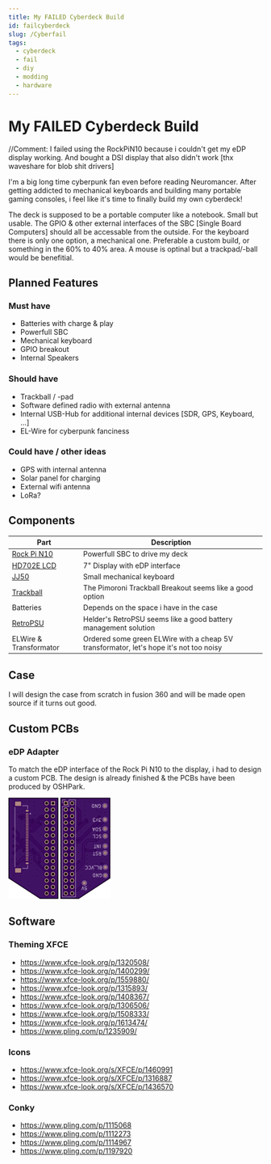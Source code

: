 ```yaml
---
title: My FAILED Cyberdeck Build
id: failcyberdeck
slug: /Cyberfail
tags:
  - cyberdeck
  - fail
  - diy 
  - modding
  - hardware
---
```

# My FAILED Cyberdeck Build

//Comment: I failed using the RockPiN10 because i couldn't get my eDP display working. And bought a DSI display that also didn't work [thx waveshare for blob shit drivers]

I'm a big long time cyberpunk fan even before reading Neuromancer. After getting addicted to mechanical keyboards and building many portable gaming consoles, i feel like it's time to finally build my own cyberdeck!

The deck is supposed to be a portable computer like a notebook. Small but usable. The GPIO & other external interfaces of the SBC [Single Board Computers] should all be accessable from the outside. For the keyboard there is only one option, a mechanical one. Preferable a custom build, or something in the 60% to 40% area. A mouse is optinal but a trackpad/-ball would be benefitial.


## Planned Features

### Must have

 - Batteries with charge & play
 - Powerfull SBC
 - Mechanical keyboard
 - GPIO breakout
 - Internal Speakers


### Should have

 - Trackball / -pad
 - Software defined radio with external antenna
 - Internal USB-Hub for additional internal devices [SDR, GPS, Keyboard, ...]
 - EL-Wire for cyberpunk fanciness


### Could have / other ideas

 - GPS with internal antenna
 - Solar panel for charging
 - External wifi antenna
 - LoRa?



## Components

|    Part     |          Description           |
|-------------|--------------------------------|
| [Rock Pi N10](https://wiki.radxa.com/RockpiN10) | Powerfull SBC to drive my deck |
| [HD702E LCD](https://www.friendlyarm.com/index.php?route=product/product&product_id=230)  | 7" Display with eDP interface |
| [JJ50](https://kprepublic.com/products/jj50-50-custom-keyboard-pcb-similar-with-preonic)  | Small mechanical keyboard |
| [Trackball](https://shop.pimoroni.com/products/trackball-breakout) | The Pimoroni Trackball Breakout seems like a good option |
| Batteries   | Depends on the space i have in the case |
| [RetroPSU](https://www.heldergametech.com/shop/gameboy-zero/retropsu/) | Helder's RetroPSU seems like a good battery management solution |
| ELWire & Transformator | Ordered some green ELWire with a cheap 5V transformator, let's hope it's not too noisy |



## Case 

I will design the case from scratch in fusion 360 and will be made open source if it turns out good.



## Custom PCBs

### eDP Adapter

To match the eDP interface of the Rock Pi N10 to the display, i had to design a custom PCB. The design is already finished & the PCBs have been produced by OSHPark.

![PCB-Front](assets/cyberdeck/edp-adapter-pcb-front.png)
![PCB-Back](assets/cyberdeck/edp-adapter-pcb-back.png)


## Software

### Theming XFCE

- https://www.xfce-look.org/p/1320508/
- https://www.xfce-look.org/p/1400299/
- https://www.xfce-look.org/p/1559880/
- https://www.xfce-look.org/p/1315893/
- https://www.xfce-look.org/p/1408367/
- https://www.xfce-look.org/p/1306506/
- https://www.xfce-look.org/p/1508333/
- https://www.xfce-look.org/p/1613474/
- https://www.pling.com/p/1235909/

### Icons

- https://www.xfce-look.org/s/XFCE/p/1460991
- https://www.xfce-look.org/s/XFCE/p/1316887
- https://www.xfce-look.org/s/XFCE/p/1436570

### Conky

- https://www.pling.com/p/1115068
- https://www.pling.com/p/1112273
- https://www.pling.com/p/1114967
- https://www.pling.com/p/1197920
